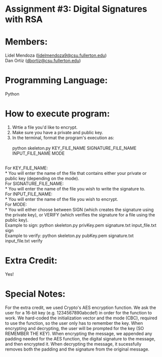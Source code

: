 # Assignment #3: Digital Signatures with RSA

# Members:
Lidel Mendoza (lidelmendoza9@csu.fullerton.edu)<br>
Dan Ortiz (dbortiz@csu.fullerton.edu)

# Programming Language:
Python

# How to execute program:
1. Wrtie a file you'd like to encrypt.<br>
2. Make sure you have a private and public key. <br>
3. In the terminal, format the program's execution as:<br><br>
python skeleton.py KEY_FILE_NAME SIGNATURE_FILE_NAME INPUT_FILE_NAME MODE
<br>
For KEY_FILE_NAME:<br>
* You will enter the name of the file that contains either your private or public key (depending on the mode).
<br>
For SIGNATURE_FILE_NAME:<br>
* You will enter the name of the file you wish to write the signature to.
<br>
For INPUT_FILE_NAME:<br>
* You will enter the name of the file you wish to encrypt.
<br>
For MODE:<br>
* You will either choose between SIGN (which creates the signature using the private key), or VERIFY (which verifies the signature for a file using the public key).
<br>
Example to sign: python skeleton.py privKey.pem signature.txt input_file.txt sign <br>
Example to verify: python skeleton.py pubKey.pem signature.txt input_file.txt verify

# Extra Credit:
Yes!

# Special Notes:
For the extra credit, we used Crypto's AES encryption function. We ask the user for a 16-bit key (e.g. 1234567890abcdef) in order for the function to work. We hard-coded the initialization vector and the mode (CBC), required to use the function, so the user only has to remember the key. When encrypting and decrypting, the user will be prompted for the key (SO REMEMBER THE KEY). When encrypting the message, we appended any padding needed for the AES function, the digital signature to the message, and then encrypted it. When decrypting the message, it sucessfully removes both the padding and the signature from the original message.
